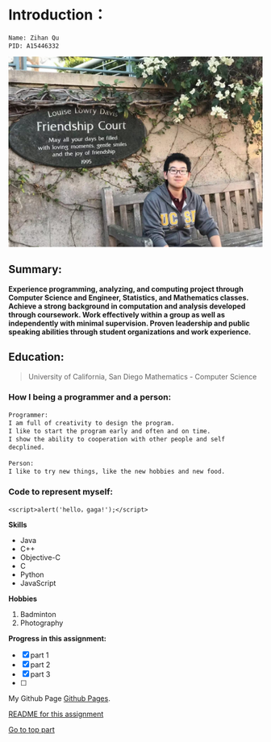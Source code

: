 # Introduction：
```
Name: Zihan Qu
PID: A15446332
```

![This is a image](https://github.com/QzhStarkInternational/Lab1-Assignment/blob/main/IMG_1241.JPG)
## Summary:
**Experience programming, analyzing, and computing project through Computer Science and Engineer, Statistics, and Mathematics classes. 
Achieve a strong background in computation and analysis developed through coursework. Work effectively within a group as well as independently with minimal supervision. 
Proven leadership and public speaking abilities through student organizations and work experience.**

## Education:
> University of California, San Diego
> Mathematics - Computer Science

### How I being a programmer and a person:

```
Programmer:
I am full of creativity to design the program.
I like to start the program early and often and on time.
I show the ability to cooperation with other people and self decplined. 

Person:
I like to try new things, like the new hobbies and new food. 

```
### Code to represent myself:
```
<script>alert('hello，gaga!');</script>
```

**Skills**
- Java
- C++
- Objective-C
- C
- Python
- JavaScript

**Hobbies**
1. Badminton
2. Photography

**Progress in this assignment:**
- [x] part 1
- [x] part 2
- [x] part 3
- [ ] 
My Github Page [Github Pages](https://github.com/QzhStarkInternational).

[README for this assignment](README.md)

[Go to top part](#Introduction)
